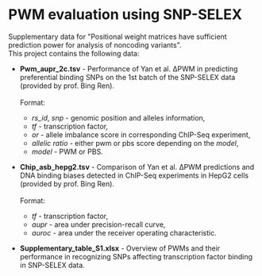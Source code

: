 # PWM evaluation using SNP-SELEX
Supplementary data for "Positional weight matrices have sufficient prediction power for analysis of noncoding variants".<br>
This project contains the following data:
- <b>Pwm_aupr_2c.tsv</b> - Performance of Yan et al. ΔPWM in predicting preferential binding SNPs on the 1st batch of the SNP-SELEX data (provided by prof. Bing Ren).<br><br>
  Format:
  * *rs_id*, *snp* - genomic position and alleles information,<br>
  * *tf* - transcription factor,<br>
  * *or* - allele imbalance score in corresponding ChIP-Seq experiment,<br>
  * *allelic ratio* - either pwm or pbs score depending on the *model*,
  * *model* - PWM or PBS.

- <b>Chip_asb_hepg2.tsv</b> - Comparison of Yan et al. ΔPWM predictions and DNA binding biases detected in ChIP-Seq experiments in HepG2 cells (provided by prof. Bing Ren).<br><br>
    Format:
  * *tf* - transcription factor,<br>
  * *aupr* - area under precision-recall curve,<br>
  * *auroc* - area under the receiver operating characteristic.<br>

- <b>Supplementary_table_S1.xlsx</b> - Overview of PWMs and their performance in recognizing SNPs affecting transcription factor binding in SNP-SELEX data.<br>
